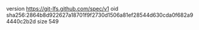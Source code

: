 version https://git-lfs.github.com/spec/v1
oid sha256:2864b8d922627a18701f9f2730d1506a81ef28544d630cda0f682a94440c2b2d
size 549
